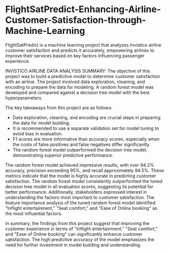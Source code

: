 # FlightSatPredict-Enhancing-Airline-Customer-Satisfaction-through-Machine-Learning
FlightSatPredict is a machine learning project that analyzes Invistico airline customer satisfaction and predicts it accurately, empowering airlines to improve their services based on key factors influencing passenger experience.

INVISTICO AIRLINE DATA ANALYSIS SUMMARY:
The objective of this project was to build a predictive model to determine customer satisfaction with an airline. The project involved data exploration, cleaning, and encoding to prepare the data for modeling. A random forest model was developed and compared against a decision tree model with the best hyperparameters.


The key takeaways from this project are as follows:
- Data exploration, cleaning, and encoding are crucial steps in preparing the data for model building.
- It is recommended to use a separate validation set for model tuning to avoid bias in evaluation.
- F1 scores are more informative than accuracy scores, especially when the costs of false positives and false negatives differ        significantly.
- The random forest model outperformed the decision tree model, demonstrating superior predictive performance.
    
    
The random forest model achieved impressive results, with over 94.2% accuracy, precision exceeding 95%, and recall approximately 94.5%. These metrics indicate that the model is highly accurate in predicting customer satisfaction. The random forest model consistently outperformed the tuned decision tree model in all evaluation scores, suggesting its potential for better performance.
Additionally, stakeholders expressed interest in understanding the factors most important to customer satisfaction. The feature importance analysis of the tuned random forest model identified "Inflight entertainment," "Seat comfort," and "Ease of Online booking" as the most influential factors.

In summary, the findings from this project suggest that improving the customer experience in terms of "Inflight entertainment," "Seat comfort," and "Ease of Online booking" can significantly enhance customer satisfaction. The high predictive accuracy of the model emphasizes the need for further investment in model building and understanding.
